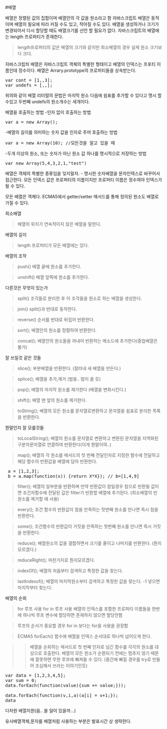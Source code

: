 #배열

배열은 정렬된 값의 집합이며 배열안의 각 값을 원소라고 함
자바스크립트 배열은 동적이며 배열의 필요에 따라 커질 수도 있고, 작아질 수도 있다. 
배열을 생성하거나 크기가 변경되어서 다시 할당할 때도 배열크기를 선언 할 필요가 없다. 
자바스크립트의 배열에는 length 프로퍼티가 존재한다. 
> length프로퍼티의 값은 배열의 크기와 같지만 희소배열의 경우 실제 원소 크기보다 크다. 

자바스크립틔 배열은 자바스크립트 객체의 특별한 형태이고 배열의 인덱스는 프포티 이름인데 정수이다.
배열은 Arrary.prototype의 프로퍼티들을 상속받는다.

<pre>var cont = [1,,3];
var undefs = [,,];</pre>

위의와 같이 배열 리터럴의 문법은 마지막 원소 다음에 쉼표를 추가할 수 있다고 명시 할 수있고 두번째 undefs의 원소개수는 세개이다.

배열을 호출하는 방법
-인자 없이 호출하는 방법 
<pre>var a = new Array();</pre>
-배열의 길이를 의미하는 숫자 값을 인자로 주어 호출하는 방법 
<pre>var a = new Array(10); //모든것을 알고 있을 때</pre>
-두개 이상의 원소, 또는 숫자가 아닌 원소 값 하나를 명시적으로 저장하는 방법
<pre>var new Array(5,4,3,2,1,"test")</pre>

배열은 객체의 특별한 종류임을 잊지말자. - 명시한 숫자배열을 문자인덱스로 바꾸어서 접근한다.
모든 인덱스 값은 프로퍼티의 이름이지만 프로퍼티 이름은 정수여야 인덱스가 될 수 있다. 

모든 배열은 객체다. ECMA5에서 getter/setter 매서드를 통해 정의된 원소도 배열로 가질 수 있다.

희소배열
>배열의 위치가 연속적이지 않은 배열을 말한다.

배열의 길이
>length 프로퍼티가 모든 배열에는 있다.

배열의 조작
>push() 배열 끝에 원소를 추가한다.

>unshift()  배열 앞쪽에 원소를 추가한다.

다른것은 무엇이 있는가

>split() 조각들로 분리한 후 이 조각들을 원소로 하는 배열을 생성한다.

>join() split()과 반대로 동작한다.

>reverse() 순서를 반대로 뒤집어 반환한다.

>sort(); 배열안의 원소를 정렬하여 반환한다.

>concat();  배열안의 원소들을 꺼내어 반환하는 메소드에 추가한다(중첩배열은 불가)

잘 쓰일것 같은 것들
>slice(); 부분배열을 반환한다. (잘라내 새 배열을 만든다.)

>splice();  배열을 추가,제거 (범용.. 많이 쓸 듯)

>pop(); 배열의 마지막 원소를 제거한다 (배열을 변화시킨다.)

>shift();  배열 맨 앞의 원소를 제거한다.

>toString();  배열의 모든 원소를 문자열로변환하고 문자열을 쉼표로 분리한 목록을 반환한다.

뭔말인지 잘 모를것들
>toLocalString();  배열의 원소를 문자열로 변환하고 변환된 문자열을 지역화된 구분자문자열로 연결하여 반환한다(이게 뭔말이여..)

>map();  배열의 각 원소를 매서드의 첫 번째 전달인자로 지정한 함수에 전달하고 해당 함수의 반환값을 배열에 담아 반환한다.

 <pre>
 a = [1,2,3];
 b = a.map(function(x)) {return X*X}); // b=[1,4,9]
</pre>
>filter(); 배열의 일부분을 반환하며 만약 반환값이 참일경우 참으로 반환될 값이면 조건자함수에 전달된 값은 filter가 반환할 배열에 추가된다. (희소배열의 빈 원소를 제거할 때 사용)

>every(); 조건 함수의 반환값이 참을 만족하는 첫번째 원소를 만나면 즉시 참을 반환한다. 

>some(); 조건함수의 반환값이 거짓을 만족하는 첫번째 원소를 만나면 즉시 거짓을 반환한다.

>reduce(); 배열원소의 값을 결합하면서 크기를 줄이고 나머지를 반환한다. (뭔지모르겠다.)

>reduceRight();  마찬가지로 뭔지모르겠다.

>indexOf(); 배열의 처음부터 검색하고 특정한 값을 찾는다.

>lastIndexof();  배열의 마지막원소부터 검색하고 특정한 값을 찾는다. -1 넣으면 마지막부터 찾는다.



배열의 순회
>for 루프 사용
>for in 루프 사용 배열의 인덱스를 포함한 프로퍼티 이름들을 한번에 하나씩 루프 변수에 할당하면 존재하지 않으면 할당안함

>루프의 순서가 중요할 경우 for in  보다는 for을 사용을 권장함

>ECMA5 forEach()  함수에 배열을 인덱스 순서대로 하나씩 넘어오게 한다.

>>배열을 순회하는 매서드로 첫 번째 인자로 넘긴 함수를 각각의 원소를 대상으로 호출한다. 배열의 모든 원소가 순환되기 전에는 멈추지 않기 때문에 잘못하면 무한 루프에 빠져들 수 있다. (중간에 빠질 경우를 try로 만들어 조심해서 쓰라는 이야기인듯)

<pre>var data = [1,2,3,4,5]; 
var sum = 0;
data.forEach(function(value){sum += value;}));

data.forEach(function(v,i,a)(a[i] = v+1;});
data
</pre>

다차원 배열지원(음.. 쓸 일이 있을까...)



유사배열객체,문자를 배열처럼 사용하는 부분은 발표시간 상 생략한다.


